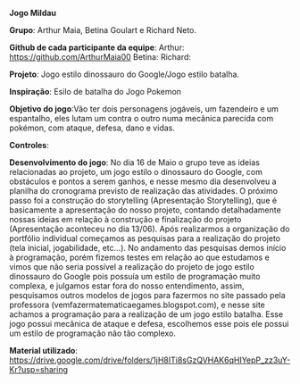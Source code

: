 **Jogo Mildau**

**Grupo**: Arthur Maia, Betina Goulart e Richard Neto.

**Github de cada participante da equipe**: Arthur: https://github.com/ArthurMaia00 Betina: Richard:

**Projeto**: Jogo estilo dinossauro do Google/Jogo estilo batalha.

**Inspiração**: Esilo de batalha do Jogo Pokemon

**Objetivo do jogo**:Vão ter dois personagens jogáveis, um fazendeiro e um espantalho, eles lutam um contra o outro numa mecânica parecida com pokémon, com ataque, defesa, dano e vidas.

**Controles**: 

**Desenvolvimento do jogo**:    No dia 16 de Maio o grupo teve as ideias relacionadas ao projeto, um jogo estilo o dinossauro do Google, com obstáculos e pontos a serem ganhos, e nesse mesmo dia desenvolveu a planilha do cronograma previsto de realização das atividades.
    O próximo passo foi a construção do storytelling (Apresentação Storytelling), que é basicamente a apresentação do nosso projeto, contando detalhadamente nossas ideias em relação à construção e finalização do projeto (Apresentação aconteceu no dia 13/06).
    Após realizarmos a organização do portfólio individual começamos as pesquisas para a realização do projeto (tela inicial, jogabilidade, etc…).
    No andamento das pesquisas demos início à programação, porém fizemos testes em relação ao que estudamos e vimos que não seria possível a realização do projeto de jogo estilo dinossauro do Google pois possuía um estilo de programação muito complexa, e julgamos estar fora do nosso entendimento, assim, pesquisamos outros modelos de jogos para fazermos no site passado pela professora (vemfazermatematicaegames.blogspot.com), e nesse site achamos a programação para a realização de um jogo estilo batalha.
    Esse jogo possui mecânica de ataque e defesa, escolhemos esse pois ele possui um estilo de programação não tão complexo.

 
**Material utilizado**: https://drive.google.com/drive/folders/1jH8ITi8sGzQVHAK6qHIYepP_zz3uY-Kr?usp=sharing
